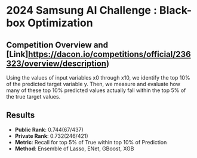 # 2024 Samsung AI Challenge : Black-box Optimization



## Competition Overview and [Link]https://dacon.io/competitions/official/236323/overview/description)
Using the values of input variables x0 through x10, we identify the top 10% of the predicted target variable y. Then, we measure and evaluate how many of these top 10% predicted values actually fall within the top 5% of the true target values.

## Results
- **Public Rank**: 0.744(67/437)
- **Private Rank**: 0.732(246/421)
- **Metric**: Recall for top 5% of True within top 10% of Prediction
- **Method**: Ensemble of Lasso, ENet, GBoost, XGB


